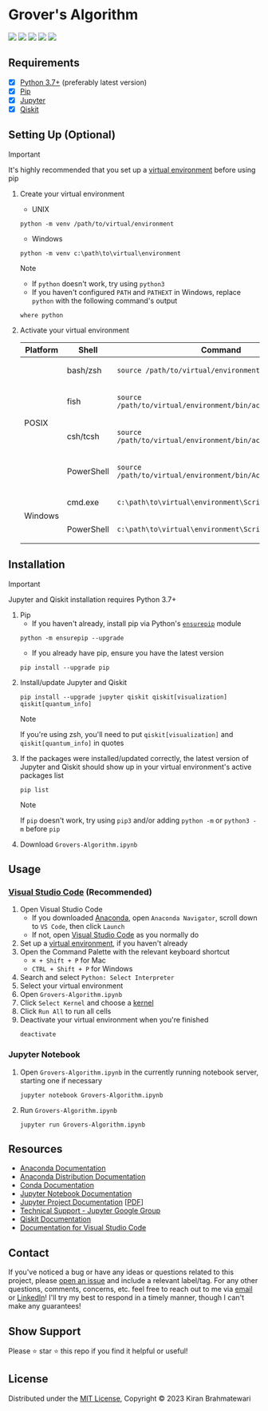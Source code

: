 # Grover's Algorithm
![](https://img.shields.io/static/v1?label=Language&style=flat&message=Python+3.10.9&logo=python&color=c7a228&labelColor=393939&logoColor=4f97d1)
![](https://img.shields.io/static/v1?label=Packages&style=flat&message=Jupyter+Notebook&logo=jupyter&color=f37626&labelColor=393939&logoColor=f37626)
![](https://img.shields.io/static/v1?label=Packages&style=flat&message=Qiskit&logo=qiskit&color=6929c4&labelColor=393939&logoColor=af7afa)
![](https://img.shields.io/static/v1?label=Kernel&style=flat&message=Anaconda+3&logo=anaconda&color=44a833&labelColor=393939&logoColor=44a833)
![](https://img.shields.io/static/v1?label=IDE&style=flat&message=Visual+Studio+Code&logo=visual+studio+code&color=007acc&labelColor=393939&logoColor=007acc)

## Requirements
- [x] [Python 3.7+](https://www.python.org/downloads) (preferably latest version)
- [x] [Pip](https://pip.pypa.io/en/stable/installation)
- [x] [Jupyter](https://docs.jupyter.org/en/latest/install/notebook-classic.html)
- [x] [Qiskit](https://qiskit.org/documentation/getting_started.html)

## Setting Up (Optional)
> [!IMPORTANT]
> It's highly recommended that you set up a [virtual environment](https://docs.python.org/3.11/tutorial/venv.html) before using pip
1. Create your virtual environment
      * UNIX
      ```
      python -m venv /path/to/virtual/environment
      ```
      * Windows
      ```
      python -m venv c:\path\to\virtual\environment
      ```
     > [!NOTE]
     > * If `python` doesn't work, try using `python3`
     > * If you haven't configured `PATH` and `PATHEXT` in Windows, replace `python` with the following command's output
     > ```
     > where python
     > ```
1. Activate your virtual environment
     <table>
     <thead>
     <tr><th>Platform</th>
     <th>Shell</th>
     <th>Command</th>
     </tr>
     </thead>
     <tbody>
     <tr><td rowspan="4">POSIX</td>
     <td>bash/zsh</td>
     <td><p style="margin-bottom: 0px">

     ```
     source /path/to/virtual/environment/bin/activate
     ```
     </p></td>
     </tr>
     <tr><td>fish</td>
     <td><p style="margin-bottom: 0px">

     ```
     source /path/to/virtual/environment/bin/activate.fish
     ```
     </p></td>
     </tr>
     <tr><td>csh/tcsh</td>
     <td><p style="margin-bottom: 0px">

     ```
     source /path/to/virtual/environment/bin/activate.csh
     ```
     </p></td>
     </tr>
     <tr><td>PowerShell</td>
     <td><p style="margin-bottom: 0px">

     ```
     source /path/to/virtual/environment/bin/Activate.ps1
     ```
     </p></td>
     </tr>
     <tr><td rowspan="2">Windows</td>
     <td>cmd.exe</td>
     <td><p style="margin-bottom: 0px">

     ```
     c:\path\to\virtual\environment\Scripts\activate.bat
     ```
     </p></td>
     </tr>
     <tr><td>PowerShell</td>
     <td><p style="margin-bottom: 0px">

     ```
     c:\path\to\virtual\environment\Scripts\Activate.ps1
     ```
     </p></td>
     </tr>
     </tbody>
     </table>

## Installation
> [!IMPORTANT]
> Jupyter and Qiskit installation requires Python 3.7+
1. Pip
     * If you haven't already, install pip via Python's [`ensurepip`](https://docs.python.org/3/library/ensurepip.html) module
     ```
     python -m ensurepip --upgrade
     ```
     * If you already have pip, ensure you have the latest version
     ```
     pip install --upgrade pip
     ```
2. Install/update Jupyter and Qiskit
     ```
     pip install --upgrade jupyter qiskit qiskit[visualization] qiskit[quantum_info]
     ```
     > [!NOTE]
     > If you're using zsh, you'll need to put `qiskit[visualization]` and `qiskit[quantum_info]` in quotes
3. If the packages were installed/updated correctly, the latest version of Jupyter and Qiskit should show up in your virtual environment's active packages list
     ```
     pip list
     ```
     > [!NOTE]
     > If `pip` doesn't work, try using `pip3` and/or adding `python -m` or `python3 -m` before `pip`
4. Download `Grovers-Algorithm.ipynb`

## Usage
### [Visual Studio Code](https://code.visualstudio.com/docs/datascience/jupyter-notebooks) (Recommended)
1. Open Visual Studio Code
    * If you downloaded [Anaconda](https://www.anaconda.com/download), open `Anaconda Navigator`, scroll down to `VS Code`, then click `Launch`
    * If not, open [Visual Studio Code](https://code.visualstudio.com/download) as you normally do
2. Set up a [virtual environment](https://py-vscode.readthedocs.io/en/latest/files/venv.html), if you haven't already
3. Open the Command Palette with the relevant keyboard shortcut
    * `⌘ + Shift + P` for Mac
    * `CTRL + Shift + P` for Windows
4. Search and select `Python: Select Interpreter`
5. Select your virtual environment
6. Open `Grovers-Algorithm.ipynb`
7. Click `Select Kernel` and choose a [kernel](https://docs.jupyter.org/en/latest/install/kernels.html)
8. Click `Run All` to run all cells
9. Deactivate your virtual environment when you're finished
     ```
     deactivate
     ```

### Jupyter Notebook
1. Open `Grovers-Algorithm.ipynb` in the currently running notebook server, starting one if necessary
     ```
     jupyter notebook Grovers-Algorithm.ipynb
     ```
2. Run `Grovers-Algorithm.ipynb`
     ```
     jupyter run Grovers-Algorithm.ipynb
     ```

## Resources
* [Anaconda Documentation](https://docs.anaconda.com)
* [Anaconda Distribution Documentation](https://docs.continuum.io/free/anaconda)
* [Conda Documentation](https://docs.conda.io/en/latest)
* [Jupyter Notebook Documentation](https://jupyter-notebook.readthedocs.io/en/latest)
* [Jupyter Project Documentation](https://docs.jupyter.org/en/latest/index.html) [[PDF](https://buildmedia.readthedocs.org/media/pdf/jupyter/latest/jupyter.pdf)]
* [Technical Support - Jupyter Google Group](https://discourse.jupyter.org)
* [Qiskit Documentation](https://qiskit.org/documentation/index.html)
* [Documentation for Visual Studio Code](https://code.visualstudio.com/docs)

## Contact
If you've noticed a bug or have any ideas or questions related to this project, please [open an issue](https://github.com/lynkos/grovers-algorithm/issues/new) and include a relevant label/tag. For any other questions, comments, concerns, etc. feel free to reach out to me via [email](mailto:kiwi2mii@gmail.com) or [LinkedIn](https://www.linkedin.com/in/kiran-brahmatewari)! I'll try my best to respond in a timely manner, though I can't make any guarantees!

## Show Support
Please :star: star :star: this repo if you find it helpful or useful!

## License
Distributed under the [MIT License](https://github.com/lynkos/grovers-algorithm/blob/main/LICENSE.md), Copyright © 2023 Kiran Brahmatewari
